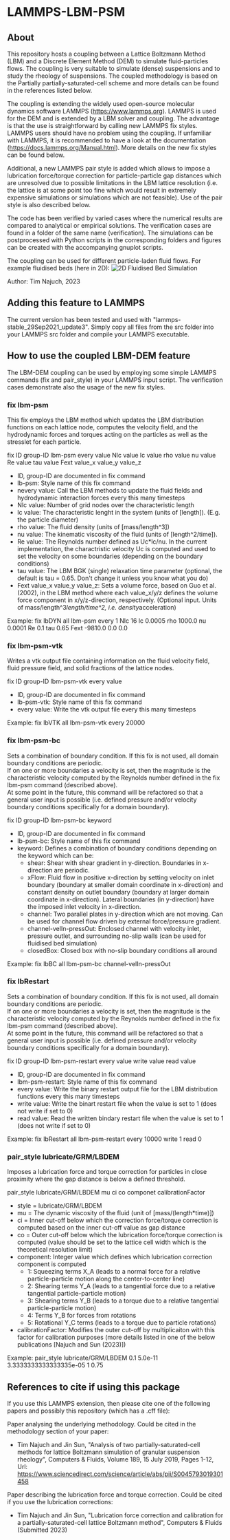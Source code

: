 # LAMMPS-LBM-PSM

## About
This repository hosts a coupling between a Lattice Boltzmann Method (LBM) and a Discrete Element Method (DEM) to simulate fluid-particles flows.
The coupling is very suitable to simulate (dense) suspensions and to study the rheology of suspensions.
The coupled methodology is based on the Partially partially-saturated-cell scheme and more details can be found in the references listed below.

The coupling is extending the widely used open-source molecular dynamics software LAMMPS (https://www.lammps.org).
LAMMPS is used for the DEM and is extended by a LBM solver and coupling.
The advantage is that the use is straightforward by calling new LAMMPS fix styles. LAMMPS users should have no problem using the coupling. 
If unfamiliar with LAMMPS, it is recommended to have a look at the documentation (https://docs.lammps.org/Manual.html).
More details on the new fix styles can be found below.

Additional, a new LAMMPS pair style is added which allows to impose a lubrication force/torque correction for particle-particle gap distances which are unresolved due to possible limitations in the LBM lattice resolution (i.e. the lattice is at some point too fine which would result in extremely expensive simulations or simulations which are not feasible). Use of the pair style is also described below.

The code has been verified by varied cases where the numerical results are compared to analytical or empirical solutions.
The verification cases are found in a folder of the same name (verification). 
The simulations can be postprocessed with Python scripts in the corresponding folders and figures can be created with the accompanying gnuplot scripts.

The coupling can be used for different particle-laden fluid flows. For example fluidised beds (here in 2D):
![2D Fluidised Bed Simulation](graphics/fluidisedBedExample-LAMMPS-LBM-PSM.png)


Author: Tim Najuch, 2023

## Adding this feature to LAMMPS
The current version has been tested and used with "lammps-stable_29Sep2021_update3".
Simply copy all files from the src folder into your LAMMPS src folder and compile your LAMMPS executable.

## How to use the coupled LBM-DEM feature
The LBM-DEM coupling can be used by employing some simple LAMMPS commands (fix and pair_style) in your LAMMPS input script.
The verification cases demonstrate also the usage of the new fix styles.

### fix lbm-psm
This fix employs the LBM method which updates the LBM distribution functions on each lattice node, computes the velocity field, and the hydrodynamic forces and torques acting on the particles as well as the stresslet for each particle.

fix ID group-ID lbm-psm every value Nlc value lc value rho value nu value Re value tau value Fext value_x value_y value_z

+ ID, group-ID are documented in fix command
+ lb-psm: Style name of this fix command
+ nevery value: Call the LBM methods to update the fluid fields and hydrodynamic interaction forces every this many timesteps
+ Nlc value: Number of grid nodes over the characteristic length
+ lc value: The characteristic lenght in the system (units of [length]). (E.g. the particle diameter)
+ rho value: The fluid density (units of [mass/length^3])
+ nu value: The kinematic viscosity of the fluid (units of [length^2/time]).
+ Re value: The Reynolds number defined as Uc*lc/nu. In the current implementation, the charactristic velocity Uc is computed and used to set the velocity on some boundaries (depending on the boundary conditions)
+ tau value: The LBM BGK (single) relaxation time parameter (optional, the default is tau = 0.65. Don't change it unless you know what you do)
+ Fext value_x value_y value_z: Sets a volume force, based on Guo et al. (2002), in the LBM method where each value_x/y/z defines the volume force component in x/y/z-direction, respectively. (Optional input. Units of mass/length^3*length/time^2, i.e. density*acceleration)

Example: fix lbDYN all lbm-psm every 1 Nlc 16 lc 0.0005 rho 1000.0 nu 0.0001 Re 0.1 tau 0.65 Fext -9810.0 0.0 0.0

### fix lbm-psm-vtk
Writes a vtk output file containing information on the fluid velocity field, fluid pressure field, and solid fractions of the lattice nodes.

fix ID group-ID lbm-psm-vtk every value

+ ID, group-ID are documented in fix command
+ lb-psm-vtk: Style name of this fix command
+ every value: Write the vtk output file every this many timesteps

Example: fix lbVTK all lbm-psm-vtk every 20000

### fix lbm-psm-bc
Sets a combination of boundary condition. If this fix is not used, all domain boundary conditions are periodic.\
If on one or more boundaries a velocity is set, then the magnitude is the characteristic velocity computed by the Reynolds number defined in the fix lbm-psm command (described above).\
At some point in the future, this command will be refactored so that a general user input is possible (i.e. defined pressure and/or velocity boundary conditions specifically for a domain boundary). 

fix ID group-ID lbm-psm-bc keyword

+ ID, group-ID are documented in fix command
+ lb-psm-bc: Style name of this fix command
+ keyword: Defines a combination of boundary conditions depending on the keyword which can be:
  + shear: Shear with shear gradient in y-direction. Boundaries in x-direction are periodic.
  + xFlow:  Fluid flow in positive x-direction by setting velocity on inlet boundary (boundary at smaller domain coordinate in x-direction)
      and constant density on outlet boundary (boundary at larger domain coordinate in x-direction).
      Lateral boundaries (in y-direction) have the imposed inlet velocity in x-direction.
  + channel: Two parallel plates in y-direction which are not moving. Can be used for channel flow driven by external force/pressure gradient.
  + channel-velIn-pressOut: Enclosed channel with velocity inlet, pressure outlet, and surrounding no-slip walls (can be used for fluidised bed simulation)
  + closedBox: Closed box with no-slip boundary conditions all around

Example: fix lbBC all lbm-psm-bc channel-velIn-pressOut

### fix lbRestart
Sets a combination of boundary condition. If this fix is not used, all domain boundary conditions are periodic.\
If on one or more boundaries a velocity is set, then the magnitude is the characteristic velocity computed by the Reynolds number defined in the fix lbm-psm command (described above).\
At some point in the future, this command will be refactored so that a general user input is possible (i.e. defined pressure and/or velocity boundary conditions specifically for a domain boundary). 

fix ID group-ID lbm-psm-restart every value write value read value

+ ID, group-ID are documented in fix command
+ lbm-psm-restart: Style name of this fix command
+ every value: Write the binary restart output file for the LBM distribution functions every this many timesteps
+ write value: Write the binart restart file when the value is set to 1 (does not write if set to 0)
+ read value: Read the written bindary restart file when the value is set to 1 (does not write if set to 0)

Example: fix lbRestart all lbm-psm-restart every 10000 write 1 read 0

### pair_style lubricate/GRM/LBDEM
Imposes a lubrication force and torque correction for particles in close proximity where the gap distance is below a defined threshold.

pair_style lubricate/GRM/LBDEM mu ci co componet calibrationFactor

+ style = lubricate/GRM/LBDEM
+ mu = The dynamic viscosity of the fluid (unit of [mass/(length*time)])
+ ci = Inner cut-off below which the correction force/torque correction is computed based on the inner cut-off value as gap distance
+ co = Outer cut-off below which the lubrication force/torque correction is computed (value should be set to the lattice cell width which is the theoretical resolution limit)
+ component: Integer value which defines which lubrication correction component is computed
  + 1: Squeezing terms X_A (leads to a normal force for a relative particle-particle motion along the center-to-center line)
  + 2: Shearing terms Y_A (leads to a tangential force due to a relative tangential particle-particle motion)
  + 3: Shearing terms Y_B (leads to a torque due to a relative tangential particle-particle motion)
  + 4: Terms Y_B for forces from rotations
  + 5: Rotational Y_C terms (leads to a torque due to particle rotations)
+ calibrationFactor: Modifies the outer cut-off by multiplicaiton with this factor for calibration purposes (more details listed in one of the below publications [Najuch and Sun (2023)])

Example: pair_style lubricate/GRM/LBDEM 0.1 5.0e-11 3.3333333333333335e-05 1 0.75


## References to cite if using this package
If you use this LAMMPS extension, then please cite one of the following papers and possibly this repository (which has a .cff file):

Paper analysing the underlying methodology. Could be cited in the methodology section of your paper:

+ Tim Najuch and Jin Sun, "Analysis of two partially-saturated-cell methods for lattice Boltzmann simulation of granular suspension rheology", Computers & Fluids, Volume 189, 15 July 2019, Pages 1-12, 
Url: https://www.sciencedirect.com/science/article/abs/pii/S0045793019301458

Paper describing the lubrication force and torque correction. Could be cited if you use the lubrication corrections:

+ Tim Najuch and Jin Sun, "Lubrication force correction and calibration for a partially-saturated-cell lattice Boltzmann method", Computers & Fluids (Submitted 2023)
